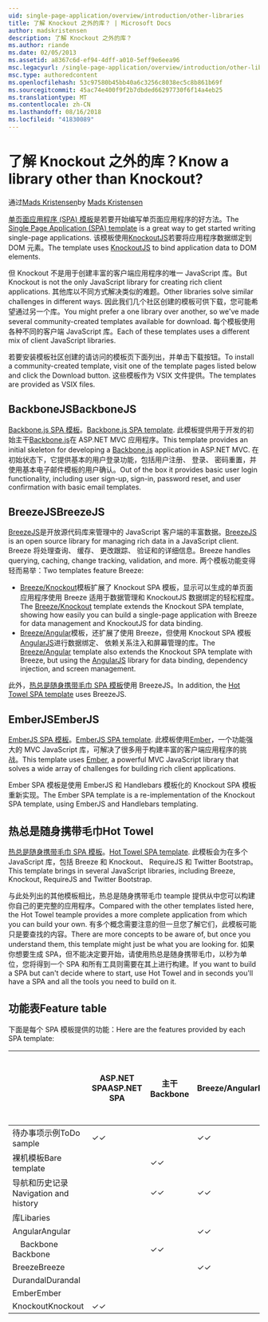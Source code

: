 ```yaml
---
uid: single-page-application/overview/introduction/other-libraries
title: 了解 Knockout 之外的库？ | Microsoft Docs
author: madskristensen
description: 了解 Knockout 之外的库？
ms.author: riande
ms.date: 02/05/2013
ms.assetid: a8367c6d-ef94-4dff-a010-5eff9e6eea96
msc.legacyurl: /single-page-application/overview/introduction/other-libraries
msc.type: authoredcontent
ms.openlocfilehash: 53c97580b45bb40a6c3256c8038ec5c8b861b69f
ms.sourcegitcommit: 45ac74e400f9f2b7dbded66297730f6f14a4eb25
ms.translationtype: MT
ms.contentlocale: zh-CN
ms.lasthandoff: 08/16/2018
ms.locfileid: "41830089"
---
```

<a name="know-a-library-other-than-knockout"></a><span data-ttu-id="75532-104">了解 Knockout 之外的库？</span><span class="sxs-lookup"><span data-stu-id="75532-104">Know a library other than Knockout?</span></span>
====================
<span data-ttu-id="75532-105">通过[Mads Kristensen](https://github.com/madskristensen)</span><span class="sxs-lookup"><span data-stu-id="75532-105">by [Mads Kristensen](https://github.com/madskristensen)</span></span>

<span data-ttu-id="75532-106">[单页面应用程序 (SPA) 模板](knockoutjs-template.md)是若要开始编写单页面应用程序的好方法。</span><span class="sxs-lookup"><span data-stu-id="75532-106">The [Single Page Application (SPA) template](knockoutjs-template.md) is a great way to get started writing single-page applications.</span></span> <span data-ttu-id="75532-107">该模板使用[KnockoutJS](http://knockoutjs.com/)若要将应用程序数据绑定到 DOM 元素。</span><span class="sxs-lookup"><span data-stu-id="75532-107">The template uses [KnockoutJS](http://knockoutjs.com/) to bind application data to DOM elements.</span></span>

<span data-ttu-id="75532-108">但 Knockout 不是用于创建丰富的客户端应用程序的唯一 JavaScript 库。</span><span class="sxs-lookup"><span data-stu-id="75532-108">But Knockout is not the only JavaScript library for creating rich client applications.</span></span> <span data-ttu-id="75532-109">其他库以不同方式解决类似的难题。</span><span class="sxs-lookup"><span data-stu-id="75532-109">Other libraries solve similar challenges in different ways.</span></span> <span data-ttu-id="75532-110">因此我们几个社区创建的模板可供下载，您可能希望通过另一个库。</span><span class="sxs-lookup"><span data-stu-id="75532-110">You might prefer a one library over another, so we've made several community-created templates available for download.</span></span> <span data-ttu-id="75532-111">每个模板使用各种不同的客户端 JavaScript 库。</span><span class="sxs-lookup"><span data-stu-id="75532-111">Each of these templates uses a different mix of client JavaScript libraries.</span></span>

<span data-ttu-id="75532-112">若要安装模板社区创建的请访问的模板页下面列出，并单击下载按钮。</span><span class="sxs-lookup"><span data-stu-id="75532-112">To install a community-created template, visit one of the template pages listed below and click the Download button.</span></span> <span data-ttu-id="75532-113">这些模板作为 VSIX 文件提供。</span><span class="sxs-lookup"><span data-stu-id="75532-113">The templates are provided as VSIX files.</span></span>

## <a name="backbonejs"></a><span data-ttu-id="75532-114">BackboneJS</span><span class="sxs-lookup"><span data-stu-id="75532-114">BackboneJS</span></span>

<span data-ttu-id="75532-115">[Backbone.js SPA 模板](../templates/backbonejs-template.md)。</span><span class="sxs-lookup"><span data-stu-id="75532-115">[Backbone.js SPA template](../templates/backbonejs-template.md).</span></span> <span data-ttu-id="75532-116">此模板提供用于开发的初始主干[Backbone.js](http://backbonejs.org/)在 ASP.NET MVC 应用程序。</span><span class="sxs-lookup"><span data-stu-id="75532-116">This template provides an initial skeleton for developing a [Backbone.js](http://backbonejs.org/) application in ASP.NET MVC.</span></span> <span data-ttu-id="75532-117">在初始状态下，它提供基本的用户登录功能，包括用户注册、 登录、 密码重置，并使用基本电子邮件模板的用户确认。</span><span class="sxs-lookup"><span data-stu-id="75532-117">Out of the box it provides basic user login functionality, including user sign-up, sign-in, password reset, and user confirmation with basic email templates.</span></span>

## <a name="breezejs"></a><span data-ttu-id="75532-118">BreezeJS</span><span class="sxs-lookup"><span data-stu-id="75532-118">BreezeJS</span></span>

<span data-ttu-id="75532-119">[BreezeJS](http://www.breezejs.com/?utm_source=ms-spa)是开放源代码库来管理中的 JavaScript 客户端的丰富数据。</span><span class="sxs-lookup"><span data-stu-id="75532-119">[BreezeJS](http://www.breezejs.com/?utm_source=ms-spa) is an open source library for managing rich data in a JavaScript client.</span></span> <span data-ttu-id="75532-120">Breeze 将处理查询、 缓存、 更改跟踪、 验证和的详细信息。</span><span class="sxs-lookup"><span data-stu-id="75532-120">Breeze handles querying, caching, change tracking, validation, and more.</span></span> <span data-ttu-id="75532-121">两个模板功能变得轻而易举：</span><span class="sxs-lookup"><span data-stu-id="75532-121">Two templates feature Breeze:</span></span>

- <span data-ttu-id="75532-122">[Breeze/Knockout](../templates/breezeknockout-template.md)模板扩展了 Knockout SPA 模板，显示可以生成的单页面应用程序使用 Breeze 适用于数据管理和 KnockoutJS 数据绑定的轻松程度。</span><span class="sxs-lookup"><span data-stu-id="75532-122">The [Breeze/Knockout](../templates/breezeknockout-template.md) template extends the Knockout SPA template, showing how easily you can build a single-page application with Breeze for data management and KnockoutJS for data binding.</span></span>
- <span data-ttu-id="75532-123">[Breeze/Angular](../templates/breezeangular-template.md)模板，还扩展了使用 Breeze，但使用 Knockout SPA 模板[AngularJS](http://angularjs.org)进行数据绑定、 依赖关系注入和屏幕管理的库。</span><span class="sxs-lookup"><span data-stu-id="75532-123">The [Breeze/Angular](../templates/breezeangular-template.md) template also extends the Knockout SPA template with Breeze, but using the [AngularJS](http://angularjs.org) library for data binding, dependency injection, and screen management.</span></span>

<span data-ttu-id="75532-124">此外，[热总是随身携带毛巾 SPA 模板](../templates/hottowel-template.md)使用 BreezeJS。</span><span class="sxs-lookup"><span data-stu-id="75532-124">In addition, the [Hot Towel SPA template](../templates/hottowel-template.md) uses BreezeJS.</span></span>

## <a name="emberjs"></a><span data-ttu-id="75532-125">EmberJS</span><span class="sxs-lookup"><span data-stu-id="75532-125">EmberJS</span></span>

<span data-ttu-id="75532-126">[EmberJS SPA 模板](../templates/emberjs-template.md)。</span><span class="sxs-lookup"><span data-stu-id="75532-126">[EmberJS SPA template](../templates/emberjs-template.md).</span></span> <span data-ttu-id="75532-127">此模板使用[Ember](http://emberjs.com/)，一个功能强大的 MVC JavaScript 库，可解决了很多用于构建丰富的客户端应用程序的挑战。</span><span class="sxs-lookup"><span data-stu-id="75532-127">This template uses [Ember](http://emberjs.com/), a powerful MVC JavaScript library that solves a wide array of challenges for building rich client applications.</span></span>

<span data-ttu-id="75532-128">Ember SPA 模板是使用 EmberJS 和 Handlebars 模板化的 Knockout SPA 模板重新实现。</span><span class="sxs-lookup"><span data-stu-id="75532-128">The Ember SPA template is a re-implementation of the Knockout SPA template, using EmberJS and Handlebars templating.</span></span>

## <a name="hot-towel"></a><span data-ttu-id="75532-129">热总是随身携带毛巾</span><span class="sxs-lookup"><span data-stu-id="75532-129">Hot Towel</span></span>

<span data-ttu-id="75532-130">[热总是随身携带毛巾 SPA 模板](../templates/hottowel-template.md)。</span><span class="sxs-lookup"><span data-stu-id="75532-130">[Hot Towel SPA template](../templates/hottowel-template.md).</span></span> <span data-ttu-id="75532-131">此模板会为在多个 JavaScript 库，包括 Breeze 和 Knockout、 RequireJS 和 Twitter Bootstrap。</span><span class="sxs-lookup"><span data-stu-id="75532-131">This template brings in several JavaScript libraries, including Breeze, Knockout, RequireJS and Twitter Bootstrap.</span></span>

<span data-ttu-id="75532-132">与此处列出的其他模板相比，热总是随身携带毛巾 teample 提供从中您可以构建你自己的更完整的应用程序。</span><span class="sxs-lookup"><span data-stu-id="75532-132">Compared with the other templates listed here, the Hot Towel teample provides a more complete application from which you can build your own.</span></span> <span data-ttu-id="75532-133">有多个概念需要注意的但一旦您了解它们，此模板可能只是要查找的内容。</span><span class="sxs-lookup"><span data-stu-id="75532-133">There are more concepts to be aware of, but once you understand them, this template might just be what you are looking for.</span></span> <span data-ttu-id="75532-134">如果你想要生成 SPA，但不能决定要开始，请使用热总是随身携带毛巾，以秒为单位，您将得到一个 SPA 和所有工具则需要在其上进行构建。</span><span class="sxs-lookup"><span data-stu-id="75532-134">If you want to build a SPA but can't decide where to start, use Hot Towel and in seconds you'll have a SPA and all the tools you need to build on it.</span></span>

## <a name="feature-table"></a><span data-ttu-id="75532-135">功能表</span><span class="sxs-lookup"><span data-stu-id="75532-135">Feature table</span></span>

<span data-ttu-id="75532-136">下面是每个 SPA 模板提供的功能：</span><span class="sxs-lookup"><span data-stu-id="75532-136">Here are the features provided by each SPA template:</span></span>


|                        | <span data-ttu-id="75532-137">ASP.NET SPA</span><span class="sxs-lookup"><span data-stu-id="75532-137">ASP.NET SPA</span></span> | <span data-ttu-id="75532-138">主干</span><span class="sxs-lookup"><span data-stu-id="75532-138">Backbone</span></span> | <span data-ttu-id="75532-139">Breeze/Angular</span><span class="sxs-lookup"><span data-stu-id="75532-139">Breeze/Angular</span></span> | <span data-ttu-id="75532-140">Breeze/KO</span><span class="sxs-lookup"><span data-stu-id="75532-140">Breeze/KO</span></span> |  <span data-ttu-id="75532-141">Ember</span><span class="sxs-lookup"><span data-stu-id="75532-141">Ember</span></span>   | <span data-ttu-id="75532-142">热总是随身携带毛巾</span><span class="sxs-lookup"><span data-stu-id="75532-142">Hot Towel</span></span> |
|------------------------|-------------|----------|----------------|-----------|----------|-----------|
|      <span data-ttu-id="75532-143">待办事项示例</span><span class="sxs-lookup"><span data-stu-id="75532-143">ToDo sample</span></span>       |  <span data-ttu-id="75532-144">&#10003;</span><span class="sxs-lookup"><span data-stu-id="75532-144">&#10003;</span></span>   |          |    <span data-ttu-id="75532-145">&#10003;</span><span class="sxs-lookup"><span data-stu-id="75532-145">&#10003;</span></span>    | <span data-ttu-id="75532-146">&#10003;</span><span class="sxs-lookup"><span data-stu-id="75532-146">&#10003;</span></span>  | <span data-ttu-id="75532-147">&#10003;</span><span class="sxs-lookup"><span data-stu-id="75532-147">&#10003;</span></span> |           |
|     <span data-ttu-id="75532-148">裸机模板</span><span class="sxs-lookup"><span data-stu-id="75532-148">Bare template</span></span>      |             | <span data-ttu-id="75532-149">&#10003;</span><span class="sxs-lookup"><span data-stu-id="75532-149">&#10003;</span></span> |                |           |          | <span data-ttu-id="75532-150">&#10003;</span><span class="sxs-lookup"><span data-stu-id="75532-150">&#10003;</span></span>  |
| <span data-ttu-id="75532-151">导航和历史记录</span><span class="sxs-lookup"><span data-stu-id="75532-151">Navigation and history</span></span> |             | <span data-ttu-id="75532-152">&#10003;</span><span class="sxs-lookup"><span data-stu-id="75532-152">&#10003;</span></span> |    <span data-ttu-id="75532-153">&#10003;</span><span class="sxs-lookup"><span data-stu-id="75532-153">&#10003;</span></span>    |           | <span data-ttu-id="75532-154">&#10003;</span><span class="sxs-lookup"><span data-stu-id="75532-154">&#10003;</span></span> | <span data-ttu-id="75532-155">&#10003;</span><span class="sxs-lookup"><span data-stu-id="75532-155">&#10003;</span></span>  |
|        <span data-ttu-id="75532-156">库</span><span class="sxs-lookup"><span data-stu-id="75532-156">Libaries</span></span>        |             |          |                |           |          |           |
|        <span data-ttu-id="75532-157">Angular</span><span class="sxs-lookup"><span data-stu-id="75532-157">Angular</span></span>         |             |          |    <span data-ttu-id="75532-158">&#10003;</span><span class="sxs-lookup"><span data-stu-id="75532-158">&#10003;</span></span>    |           |          |           |
|    <span data-ttu-id="75532-159">&#8195;Backbone</span><span class="sxs-lookup"><span data-stu-id="75532-159">&#8195;Backbone</span></span>     |             | <span data-ttu-id="75532-160">&#10003;</span><span class="sxs-lookup"><span data-stu-id="75532-160">&#10003;</span></span> |                |           |          |           |
|         <span data-ttu-id="75532-161">Breeze</span><span class="sxs-lookup"><span data-stu-id="75532-161">Breeze</span></span>         |             |          |    <span data-ttu-id="75532-162">&#10003;</span><span class="sxs-lookup"><span data-stu-id="75532-162">&#10003;</span></span>    | <span data-ttu-id="75532-163">&#10003;</span><span class="sxs-lookup"><span data-stu-id="75532-163">&#10003;</span></span>  |          | <span data-ttu-id="75532-164">&#10003;</span><span class="sxs-lookup"><span data-stu-id="75532-164">&#10003;</span></span>  |
|        <span data-ttu-id="75532-165">Durandal</span><span class="sxs-lookup"><span data-stu-id="75532-165">Durandal</span></span>        |             |          |                |           |          | <span data-ttu-id="75532-166">&#10003;</span><span class="sxs-lookup"><span data-stu-id="75532-166">&#10003;</span></span>  |
|         <span data-ttu-id="75532-167">Ember</span><span class="sxs-lookup"><span data-stu-id="75532-167">Ember</span></span>          |             |          |                |           | <span data-ttu-id="75532-168">&#10003;</span><span class="sxs-lookup"><span data-stu-id="75532-168">&#10003;</span></span> |           |
|        <span data-ttu-id="75532-169">Knockout</span><span class="sxs-lookup"><span data-stu-id="75532-169">Knockout</span></span>        |  <span data-ttu-id="75532-170">&#10003;</span><span class="sxs-lookup"><span data-stu-id="75532-170">&#10003;</span></span>   |          |                | <span data-ttu-id="75532-171">&#10003;</span><span class="sxs-lookup"><span data-stu-id="75532-171">&#10003;</span></span>  |          | <span data-ttu-id="75532-172">&#10003;</span><span class="sxs-lookup"><span data-stu-id="75532-172">&#10003;</span></span>  |

